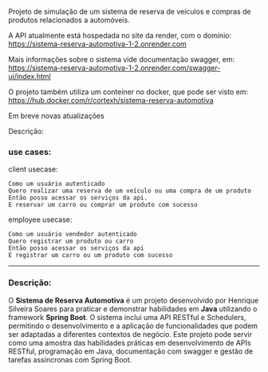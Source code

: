 Projeto de simulação de um sistema de reserva de veículos e compras de
produtos relacionados a automóveis.

A API atualmente está hospedada no site da render, com o domínio:
https://sistema-reserva-automotiva-1-2.onrender.com

Mais informações sobre o sistema vide documentação swagger, em:
https://sistema-reserva-automotiva-1-2.onrender.com/swagger-ui/index.html

O projeto também utiliza um conteiner no docker, que pode ser visto em:
https://hub.docker.com/r/cortexh/sistema-reserva-automotiva

Em breve novas atualizações

Descrição:

### use cases:

client usecase:

    Como um usuário autenticado
    Quero realizar uma reserva de um veículo ou uma compra de um produto
    Então posso acessar os serviços da api.
    E reservar um carro ou comprar um produto com sucesso

employee usecase:

    Como um usuário vendedor autenticado
    Quero registrar um produto ou carro
    Então posso acessar os serviços da api
    E registrar um carro ou um produto com sucesso

---

### Descrição:
O **Sistema de Reserva Automotiva** é um projeto desenvolvido 
por Henrique Silveira Soares para praticar e demonstrar 
habilidades em **Java** utilizando o framework **Spring Boot**. O 
sistema inclui uma API RESTful e Schedulers, permitindo o 
desenvolvimento e a aplicação de funcionalidades que podem ser 
adaptadas a diferentes contextos de negócio. Este projeto pode servir como uma 
amostra das habilidades práticas em desenvolvimento de APIs 
RESTful, programação em Java, documentação com swagger
e gestão de tarefas assíncronas com Spring Boot.

